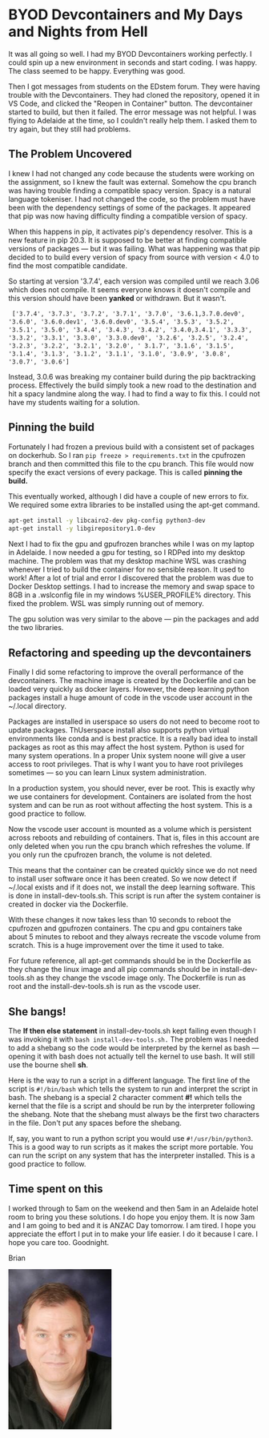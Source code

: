 # BYOD Devcontainers and My Days and Nights from Hell

It was all going so well. I had my BYOD Devcontainers working perfectly. I could spin up a new environment in seconds and start coding. I was happy. The class seemed to be happy. Everything was good.

Then I got messages from students on the EDstem forum. They were having trouble with the Devcontainers. They had cloned the repository, opened it in VS Code, and clicked the "Reopen in Container" button. The devcontainer started to build, but then it failed. The error message was not helpful. I was flying to Adelaide at the time, so I couldn't really help them. I asked them to try again, but they still had problems.

## The Problem Uncovered

I knew I had not changed any code because the students were working on the assignment, so I knew the fault was external. Somehow the cpu branch was having trouble finding a compatible spacy version. Spacy is a natural language tokeniser. I had not changed the code, so the problem must have been with the dependency settings of some of the packages. It appeared that pip was now having difficulty finding a compatible version of spacy.  

When this happens in pip, it activates pip's dependency resolver. This is a new feature in pip 20.3. It is supposed to be better at finding compatible versions of packages &mdash; but it was failing.  What was happening was that pip decided to to build every version of spacy from source with version < 4.0 to find the most compatible candidate. 

So starting at version '3.7.4', each version was compiled until we reach 3.06 which does not compile. It seems everyone knows it doesn't compile and this version should have been **yanked** or withdrawn.  But it wasn't.  

```console
 ['3.7.4', '3.7.3', '3.7.2', '3.7.1', '3.7.0', '3.6.1,3.7.0.dev0', '3.6.0', '3.6.0.dev1', '3.6.0.dev0', '3.5.4', '3.5.3', '3.5.2', '3.5.1', '3.5.0', '3.4.4', '3.4.3', '3.4.2', '3.4.0,3.4.1', '3.3.3', '3.3.2', '3.3.1', '3.3.0', '3.3.0.dev0', '3.2.6', '3.2.5', '3.2.4', '3.2.3', '3.2.2', '3.2.1', '3.2.0', ' 3.1.7', '3.1.6', '3.1.5', '3.1.4', '3.1.3', '3.1.2', '3.1.1', '3.1.0', '3.0.9', '3.0.8', '3.0.7', '3.0.6']
 ```

Instead, 3.0.6 was breaking my container build during the pip backtracking process. Effectively the build simply took a new road to the destination and hit a spacy landmine along the way. I had to find a way to fix this. I could not have my students waiting for a solution. 

## Pinning the build

Fortunately I had frozen a previous build with a consistent set of packages on dockerhub.  So I ran `pip freeze > requirements.txt` in the cpufrozen branch and then committed this file to the cpu branch. This file would now specify the exact versions of every package. This is called **pinning the build.** 

This eventually worked, although I did have a couple of new errors to fix.  We required some extra libraries to be installed using the apt-get command. 

```bash
apt-get install -y libcairo2-dev pkg-config python3-dev
apt-get install -y libgirepository1.0-dev
```

Next I had to fix the gpu and gpufrozen branches while I was on my laptop in Adelaide. I now needed a gpu for testing, so I RDPed into my desktop machine.  The problem was that my desktop machine WSL was crashing whenever I tried to build the container for no sensible reason.  It used to work!  After a lot of trial and error I discovered that the problem was due to Docker Desktop settings.  I had to increase the memory and swap space to 8GB in a .wslconfig file in my windows %USER_PROFILE% directory.  This fixed the problem.  WSL was simply running out of memory.

The gpu solution was very similar to the above &mdash; pin the packages and add the two libraries. 

## Refactoring and speeding up the devcontainers

Finally I did some refactoring to improve the overall performance of the devcontainers. The machine image is created by the Dockerfile and can be loaded very quickly as docker layers.  However, the deep learning python packages install a huge amount of code in the vscode user account in the ~/.local directory. 

Packages are installed in userspace so users do not need to become root to update packages.  ThUserspace install also supports python virtual environments like conda and is best practice. It is a really bad idea to install packages as root as this may affect the host system. Python is used for many system operations. In a proper Unix system noone will give a user access to root privileges.  That is why I want you to have root privileges sometimes &mdash; so you can learn Linux system administration. 

In a production system, you should never, ever be root.  This is exactly why we use containers for development.  Containers are isolated from the host system and can be run as root without affecting the host system.  This is a good practice to follow.

Now the vscode user account is mounted as a volume which is persistent across reboots and rebuilding of containers. That is, files in this account are only deleted when you run the cpu branch which refreshes the volume.  If you only run the cpufrozen branch, the volume is not deleted.  

This means that the container can be created quickly since we do not need to install user software once it has been created.  So we now detect if ~/.local exists and if it does not, we install the deep learning software.  This is done in install-dev-tools.sh. This script is run after the system container is created in docker via the Dockerfile.

With these changes it now takes less than 10 seconds to reboot the cpufrozen and gpufrozen containers.  The cpu and gpu containers take about 5 minutes to reboot and they always recreate the vscode volume from scratch.  This is a huge improvement over the time it used to take.

For future reference, all apt-get commands should be in the Dockerfile as they change the linux image and all pip commands should be in install-dev-tools.sh as they change the vscode image only.  The Dockerfile is run as root and the install-dev-tools.sh is run as the vscode user.  

## She bangs!

The **If then else statement** in install-dev-tools.sh kept failing even though I was invoking it with `bash install-dev-tools.sh.`  The problem was I needed to add a shebang so the code would be interpreted by the kernel as bash &mdash; opening it with bash does not actually tell the kernel to use bash. It will still use the bourne shell **sh**.  

Here is the way to run a script in a different language.  The first line of the script is `#!/bin/bash` which tells the system to run and interpret the script in bash. The shebang is a special 2 character comment **#!** which tells the kernel that the file is a script and should be run by the interpreter following the shebang.  Note that the shebang must always be the first two characters in the file. Don't put any spaces before the shebang.

If, say, you want to run a python script you would use `#!/usr/bin/python3`.  This is a good way to run scripts as it makes the script more portable.  You can run the script on any system that has the interpreter installed.  This is a good practice to follow.

## Time spent on this

I worked through to 5am on the weekend and then 5am in an Adelaide hotel room to bring you these solutions. I do hope you enjoy them.
It is now 3am and I am going to bed and it is ANZAC Day tomorrow.   I am tired.  I hope you appreciate the effort I put in to make your life easier.  I do it because I care.  I hope you care too.  Goodnight.

Brian

![Lovell Portrait](/images/Lovell_portrait_small.jpg "Brian Lovell")

<!-- Put Javascript here! -->

<script src="/assets/scripts/copyCode.js" async> </script>

